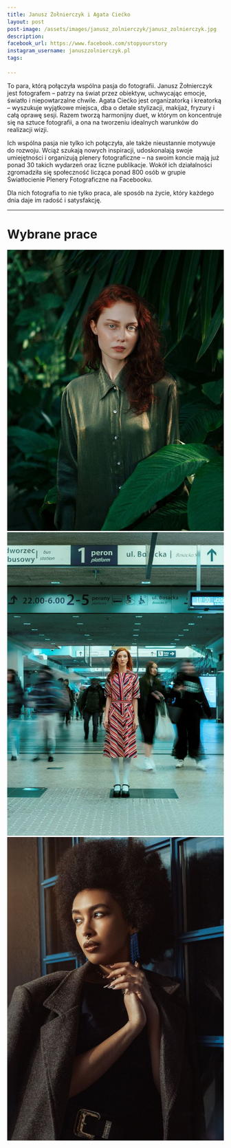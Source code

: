```yaml
---
title: Janusz Żołnierczyk i Agata Ciećko
layout: post
post-image: /assets/images/janusz_zolnierczyk/janusz_zolnierczyk.jpg
description: 
facebook_url: https://www.facebook.com/stopyourstory
instagram_username: januszzolnierczyk.pl
tags:

---
```


To para, którą połączyła wspólna pasja do fotografii. Janusz Żołnierczyk jest fotografem – patrzy na świat przez obiektyw, uchwycając emocje, światło i niepowtarzalne chwile. Agata Ciećko jest organizatorką i kreatorką – wyszukuje wyjątkowe miejsca, dba o detale stylizacji, makijaż, fryzury i całą oprawę sesji. Razem tworzą harmonijny duet, w którym on koncentruje się na sztuce fotografii, a ona na tworzeniu idealnych warunków do realizacji wizji.

Ich wspólna pasja nie tylko ich połączyła, ale także nieustannie motywuje do rozwoju. Wciąż szukają nowych inspiracji, udoskonalają swoje umiejętności i organizują plenery fotograficzne – na swoim koncie mają już ponad 30 takich wydarzeń oraz liczne publikacje. Wokół ich działalności zgromadziła się społeczność licząca ponad 800 osób w grupie Światłocienie Plenery Fotograficzne na Facebooku.

Dla nich fotografia to nie tylko praca, ale sposób na życie, który każdego dnia daje im radość i satysfakcję.

---

# Wybrane prace

![1](/assets/images/janusz_zolnierczyk/1.jpg)
<br>
![2](/assets/images/janusz_zolnierczyk/2.jpg)
<br>
![3](/assets/images/janusz_zolnierczyk/3.jpg)



